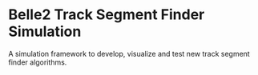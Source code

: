 # Belle2 Track Segment Finder Simulation

A simulation framework to develop, visualize and test new track segment finder algorithms.